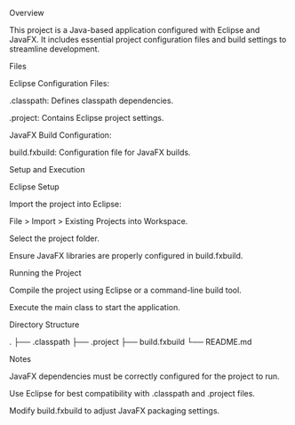 Overview

This project is a Java-based application configured with Eclipse and JavaFX. It includes essential project configuration files and build settings to streamline development.

Files

Eclipse Configuration Files:

.classpath: Defines classpath dependencies.

.project: Contains Eclipse project settings.

JavaFX Build Configuration:

build.fxbuild: Configuration file for JavaFX builds.

Setup and Execution

Eclipse Setup

Import the project into Eclipse:

File > Import > Existing Projects into Workspace.

Select the project folder.

Ensure JavaFX libraries are properly configured in build.fxbuild.

Running the Project

Compile the project using Eclipse or a command-line build tool.

Execute the main class to start the application.

Directory Structure

.
├── .classpath
├── .project
├── build.fxbuild
└── README.md

Notes

JavaFX dependencies must be correctly configured for the project to run.

Use Eclipse for best compatibility with .classpath and .project files.

Modify build.fxbuild to adjust JavaFX packaging settings.

